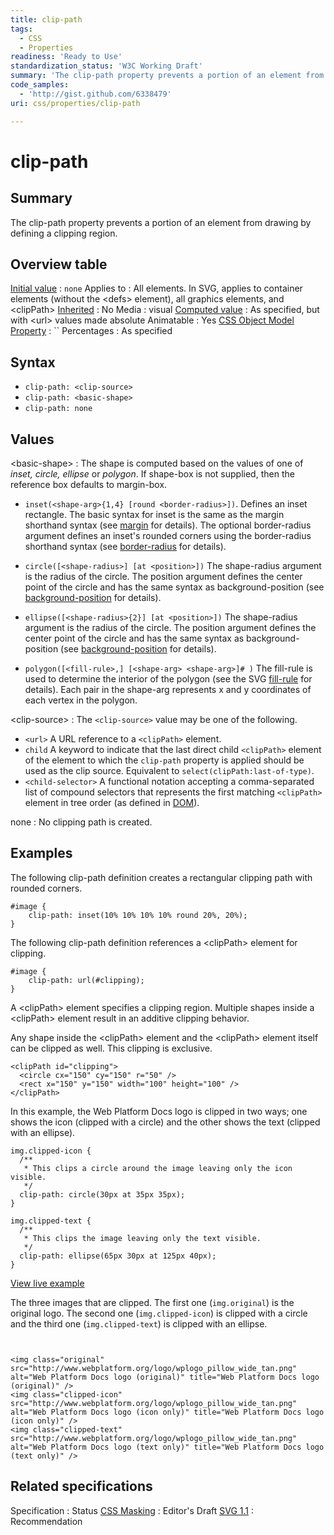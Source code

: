 ```yaml
---
title: clip-path
tags:
  - CSS
  - Properties
readiness: 'Ready to Use'
standardization_status: 'W3C Working Draft'
summary: 'The clip-path property prevents a portion of an element from drawing by defining a clipping region.'
code_samples:
  - 'http://gist.github.com/6338479'
uri: css/properties/clip-path

---
```

# clip-path

## Summary

The clip-path property prevents a portion of an element from drawing by defining a clipping region.

## Overview table

[Initial value](/css/concepts/initial_value)
:   `none`
Applies to
:   All elements. In SVG, applies to container elements (without the \<defs\> element), all graphics elements, and \<clipPath\>
[Inherited](/css/concepts/inherited)
:   No
Media
:   visual
[Computed value](/css/concepts/computed_value)
:   As specified, but with \<url\> values made absolute
Animatable
:   Yes
[CSS Object Model Property](/css/concepts/cssom)
:   ``
Percentages
:   As specified

## Syntax

-   `clip-path: <clip-source>`
-   `clip-path: <basic-shape>`
-   `clip-path: none`

## Values

\<basic-shape\>
:   The shape is computed based on the values of one of *inset, circle, ellipse* or *polygon*. If shape-box is not supplied, then the reference box defaults to margin-box.

-   `inset(<shape-arg>{1,4} [round <border-radius>])`. Defines an inset rectangle. The basic syntax for inset is the same as the margin shorthand syntax (see [margin](/css/properties/margin) for details). The optional border-radius argument defines an inset's rounded corners using the border-radius shorthand syntax (see [border-radius](/css/properties/border-radius) for details).

-   `circle([<shape-radius>] [at <position>])` The shape-radius argument is the radius of the circle. The position argument defines the center point of the circle and has the same syntax as background-position (see [background-position](/css/properties/background-position) for details).

-   `ellipse([<shape-radius>{2}] [at <position>])` The shape-radius argument is the radius of the circle. The position argument defines the center point of the circle and has the same syntax as background-position (see [background-position](/css/properties/background-position) for details).

-   `polygon([<fill-rule>,] [<shape-arg> <shape-arg>]# )` The fill-rule is used to determine the interior of the polygon (see the SVG [fill-rule](/svg/attributes/fill-rule) for details). Each pair in the shape-arg represents x and y coordinates of each vertex in the polygon.

\<clip-source\>
:   The `<clip-source>` value may be one of the following.

-   `<url>` A URL reference to a `<clipPath>` element.
-   `child` A keyword to indicate that the last direct child `<clipPath>` element of the element to which the `clip-path` property is applied should be used as the clip source. Equivalent to `select(clipPath:last-of-type)`.
-   `<child-selector>` A functional notation accepting a comma-separated list of compound selectors that represents the first matching `<clipPath>` element in tree order (as defined in [DOM](http://dev.w3.org/fxtf/masking/#DOM)).

none
:   No clipping path is created.

## Examples

The following clip-path definition creates a rectangular clipping path with rounded corners.

``` {.css}
#image {
    clip-path: inset(10% 10% 10% 10% round 20%, 20%);
}
```

The following clip-path definition references a \<clipPath\> element for clipping.

``` {.css}
#image {
    clip-path: url(#clipping);
}
```

A \<clipPath\> element specifies a clipping region. Multiple shapes inside a \<clipPath\> element result in an additive clipping behavior.

Any shape inside the \<clipPath\> element and the \<clipPath\> element itself can be clipped as well. This clipping is exclusive.

``` {.html}
<clipPath id="clipping">
  <circle cx="150" cy="150" r="50" />
  <rect x="150" y="150" width="100" height="100" />
</clipPath>
```

In this example, the Web Platform Docs logo is clipped in two ways; one shows the icon (clipped with a circle) and the other shows the text (clipped with an ellipse).

``` {.css}
img.clipped-icon {
  /**
   * This clips a circle around the image leaving only the icon visible.
   */
  clip-path: circle(30px at 35px 35px);
}

img.clipped-text {
  /**
   * This clips the image leaving only the text visible.
   */
  clip-path: ellipse(65px 30px at 125px 40px);
}
```

[View live example](http://code.webplatform.org/gist/6338479)

The three images that are clipped. The first one (`img.original`) is the original logo. The second one (`img.clipped-icon`) is clipped with a circle and the third one (`img.clipped-text`) is clipped with an ellipse.

``` {.html}


<img class="original" src="http://www.webplatform.org/logo/wplogo_pillow_wide_tan.png" alt="Web Platform Docs logo (original)" title="Web Platform Docs logo (original)" />
<img class="clipped-icon" src="http://www.webplatform.org/logo/wplogo_pillow_wide_tan.png" alt="Web Platform Docs logo (icon only)" title="Web Platform Docs logo (icon only)" />
<img class="clipped-text" src="http://www.webplatform.org/logo/wplogo_pillow_wide_tan.png" alt="Web Platform Docs logo (text only)" title="Web Platform Docs logo (text only)" />
```

</pre>

## Related specifications

Specification
:   Status
[CSS Masking](http://dev.w3.org/fxtf/masking/)
:   Editor's Draft
[SVG 1.1](http://www.w3.org/TR/SVG/)
:   Recommendation

